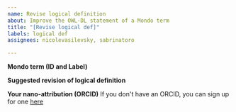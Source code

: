 ```yaml
---
name: Revise logical definition
about: Improve the OWL-DL statement of a Mondo term
title: "[Revise logical def]"
labels: logical def
assignees: nicolevasilevsky, sabrinatoro

---
```


**Mondo term (ID and Label)**


**Suggested revision of logical definition**


**Your nano-attribution (ORCID)**
If you don't have an ORCID, you can sign up for one [here](https://orcid.org/)


